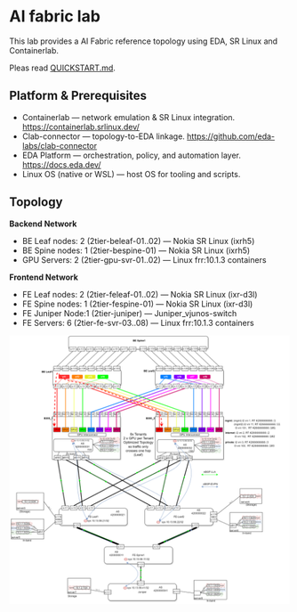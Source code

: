 # AI fabric lab

This lab provides a AI Fabric reference topology using EDA, SR Linux and Containerlab.

Pleas read [QUICKSTART.md](QUICKSTART.md).

## Platform & Prerequisites

- Containerlab — network emulation & SR Linux integration. https://containerlab.srlinux.dev/
- Clab-connector — topology-to-EDA linkage. https://github.com/eda-labs/clab-connector
- EDA Platform — orchestration, policy, and automation layer. https://docs.eda.dev/
- Linux OS (native or WSL) — host OS for tooling and scripts.

## Topology

 **Backend Network**
- BE Leaf nodes: 2 (2tier-beleaf-01..02) — Nokia SR Linux (ixrh5)
- BE Spine nodes: 1 (2tier-bespine-01) — Nokia SR Linux (ixrh5)
- GPU Servers: 2 (2tier-gpu-svr-01..02) — Linux frr:10.1.3 containers

 **Frontend Network**
- FE Leaf nodes: 2 (2tier-feleaf-01..02) — Nokia SR Linux (ixr-d3l)
- FE Spine nodes: 1 (2tier-fespine-01) — Nokia SR Linux (ixr-d3l)
- FE Juniper Node:1 (2tier-juniper) — Juniper_vjunos-switch
- FE Servers: 6 (2tier-fe-svr-03..08) — Linux frr:10.1.3 containers

![AI Fabric](/images/AI-fabric-topo.png)
```
